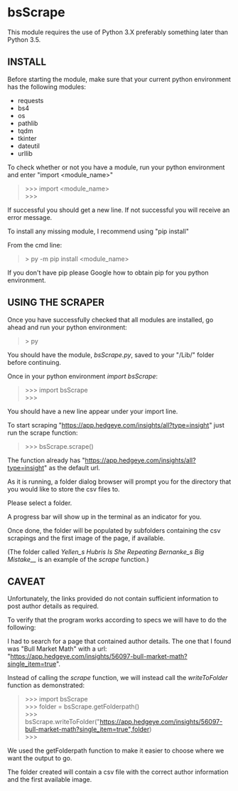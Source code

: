# bsScrape

This module requires the use of Python 3.X preferably something later than Python 3.5.

## INSTALL
Before starting the module, make sure that your current python environment has the following modules:
* requests
* bs4
* os
* pathlib
* tqdm
* tkinter
* dateutil
* urllib

To check whether or not you have a module, run your python environment and enter "import <module_name>"

> \>\>\> import <module_name>  
> \>\>\>

If successful you should get a new line. 
If not successful you will receive an error message.

To install any missing module, I recommend using "pip install"

From the cmd line:

> \> py -m pip install <module_name>

If you don't have pip please Google how to obtain pip for you python environment.

## USING THE SCRAPER
Once you have successfully checked that all modules are installed, go ahead and run your python environment:

> \> py

You should have the module, *bsScrape.py*, saved to your "<python environment>/Lib/" folder before continuing. 

Once in your python environment *import bsScrape*:

> \>\>\> import bsScrape  
> \>\>\>

You should have a new line appear under your import line.

To start scraping "https://app.hedgeye.com/insights/all?type=insight" just run the scrape function:

> \>\>\> bsScrape.scrape()

The function already has "https://app.hedgeye.com/insights/all?type=insight" as the default url.

As it is running, a folder dialog browser will prompt you for the directory that you would like to store the csv files to.

Please select a folder.

A progress bar will show up in the terminal as an indicator for you.

Once done, the folder will be populated by subfolders containing the csv scrapings and the first image of the page, if available.

(The folder called *_Yellen_s Hubris_ Is She Repeating Bernanke_s Big Mistake__* is an example of the *scrape* function.)

## CAVEAT
Unfortunately, the links provided do not contain sufficient information to post author details as required.

To verify that the program works according to specs we will have to do the following:

I had to search for a page that contained author details. The one that I found was "Bull Market Math" with a url: "https://app.hedgeye.com/insights/56097-bull-market-math?single_item=true".

Instead of calling the *scrape* function, we will instead call the *writeToFolder* function as demonstrated:

> \>\>\> import bsScrape  
> \>\>\> folder = bsScrape.getFolderpath()  
> \>\>\> bsScrape.writeToFolder("https://app.hedgeye.com/insights/56097-bull-market-math?single_item=true",folder)  
> \>\>\>

We used the getFolderpath function to make it easier to choose where we want the output to go.

The folder created will contain a csv file with the correct author information and the first available image.
